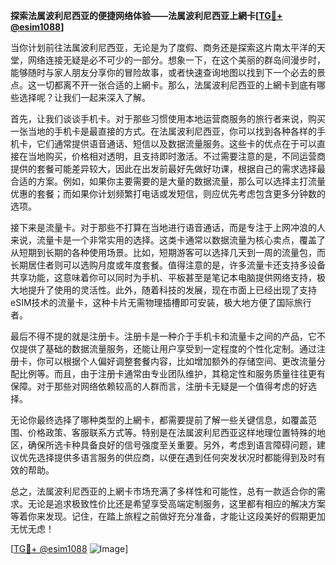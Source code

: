 **探索法属波利尼西亚的便捷网络体验——法属波利尼西亚上網卡[[TG💪+ @esim1088](https://t.me/s/esim1088)]**

当你计划前往法属波利尼西亚，无论是为了度假、商务还是探索这片南太平洋的天堂，网络连接无疑是必不可少的一部分。想象一下，在这个美丽的群岛间漫步时，能够随时与家人朋友分享你的冒险故事，或者快速查询地图以找到下一个必去的景点。这一切都离不开一张合适的上網卡。那么，法属波利尼西亚的上網卡到底有哪些选择呢？让我们一起来深入了解。

首先，让我们谈谈手机卡。对于那些习惯使用本地运营商服务的旅行者来说，购买一张当地的手机卡是最直接的方式。在法属波利尼西亚，你可以找到各种各样的手机卡，它们通常提供语音通话、短信以及数据流量服务。这些卡的优点在于可以直接在当地购买，价格相对透明，且支持即时激活。不过需要注意的是，不同运营商提供的套餐可能差异较大，因此在出发前最好先做好功课，根据自己的需求选择最合适的方案。例如，如果你主要需要的是大量的数据流量，那么可以选择主打流量优惠的套餐；而如果你计划频繁打电话或发短信，则应优先考虑包含更多分钟数的选项。

接下来是流量卡。对于那些不打算在当地进行语音通话，而是专注于上网冲浪的人来说，流量卡是一个非常实用的选择。这类卡通常以数据流量为核心卖点，覆盖了从短期到长期的各种使用场景。比如，短期游客可以选择几天到一周的流量包，而长期居住者则可以选购月度或年度套餐。值得注意的是，许多流量卡还支持多设备共享功能，这意味着你可以同时为手机、平板甚至是笔记本电脑提供网络支持，极大地提升了使用的灵活性。此外，随着科技的发展，现在市面上已经出现了支持eSIM技术的流量卡，这种卡片无需物理插槽即可安装，极大地方便了国际旅行者。

最后不得不提的就是注册卡。注册卡是一种介于手机卡和流量卡之间的产品，它不仅提供了基础的数据流量服务，还能让用户享受到一定程度的个性化定制。通过注册卡，你可以根据个人偏好调整套餐内容，比如增加额外的存储空间、更改流量分配比例等。而且，由于注册卡通常由专业团队维护，其稳定性和服务质量往往更有保障。对于那些对网络依赖较高的人群而言，注册卡无疑是一个值得考虑的好选择。

无论你最终选择了哪种类型的上網卡，都需要提前了解一些关键信息，如覆盖范围、价格政策、客服联系方式等。特别是在法属波利尼西亚这样地理位置特殊的地区，确保所选卡种具备良好的信号强度至关重要。另外，考虑到语言障碍问题，建议优先选择提供多语言服务的供应商，以便在遇到任何突发状况时都能得到及时有效的帮助。

总之，法属波利尼西亚的上網卡市场充满了多样性和可能性，总有一款适合你的需求。无论是追求极致性价比还是希望享受高端定制服务，这里都有相应的解决方案等着你来发现。记住，在踏上旅程之前做好充分准备，才能让这段美好的假期更加无忧无虑！

[[TG💪+ @esim1088](https://t.me/s/esim1088) ![Image](https://i.postimg.cc/4NQfJmqS/Snipaste-2025-05-13-00-14-12.png)]